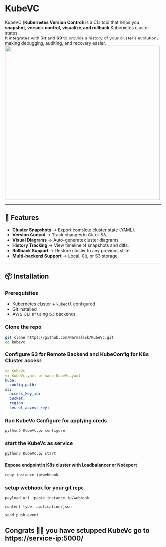 # KubeVC

KubeVC (**Kubernetes Version Control**) is a CLI tool that helps you **snapshot, version-control, visualize, and rollback** Kubernetes cluster states.  
It integrates with **Git** and **S3** to provide a history of your cluster’s evolution, making debugging, auditing, and recovery easier.
<img width="500" height="500" alt="" src="https://github.com/user-attachments/assets/631d77f1-587c-4691-bb5a-10278acc851c" />

---

## 🚀 Features
- **Cluster Snapshots** → Export complete cluster state (YAML).
- **Version Control** → Track changes in Git or S3.
- **Visual Diagrams** → Auto-generate cluster diagrams
- **History Tracking** → View timeline of snapshots and diffs.
- **Rollback Support** → Restore cluster to any previous state.
- **Multi-backend Support** → Local, Git, or S3 storage.

---

## 📦 Installation

### Prerequisites
- Kubernetes cluster + `kubectl` configured
- Git installed
- AWS CLI (if using S3 backend)

### Clone the repo
```bash
git clone https://github.com/NarmalaSk/KubeVc.git
cd kubevc
```

### Configure S3 for Remote Backend and KubeConfig for K8s Cluster access
```yaml
cd KubeVc
vi KubeVc.yaml or nano KubeVc.yaml
kube:
  config_path: 
s3:
  access_key_id: 
  bucket: 
  region: 
  secret_access_key:
```
### Run KubeVc Configure for applying creds
```bash
python3 KubeVc.py configure

```
### start the KubeVc as service
```bash
python3 KubeVc.py start
```
#### Expose endpoint in K8s cluster with Loadbalancer or Nodeport
```bash
copy instance ip/webhook
```
### setup webhook for your git repo
```
payload url :paste instance ip/webhook

content type: application/json

send push_event
```
## Congrats 🎉🎉 you have setupped KubeVc go to https://service-ip:5000/

 
